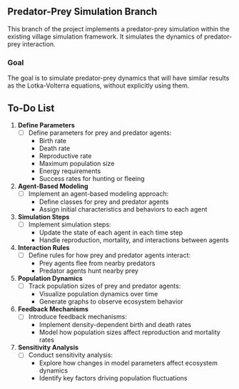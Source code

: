 ## Predator-Prey Simulation Branch

This branch of the project implements a predator-prey simulation within the existing village simulation framework. It simulates the dynamics of predator-prey interaction.

### Goal

The goal is to simulate predator-prey dynamics that will have similar results as the Lotka-Volterra equations, without explicitly using them.

## To-Do List

1. **Define Parameters**
   - [ ] Define parameters for prey and predator agents:
     - Birth rate
     - Death rate
     - Reproductive rate
     - Maximum population size
     - Energy requirements
     - Success rates for hunting or fleeing

2. **Agent-Based Modeling**
   - [ ] Implement an agent-based modeling approach:
     - Define classes for prey and predator agents
     - Assign initial characteristics and behaviors to each agent

3. **Simulation Steps**
   - [ ] Implement simulation steps:
     - Update the state of each agent in each time step
     - Handle reproduction, mortality, and interactions between agents

4. **Interaction Rules**
   - [ ] Define rules for how prey and predator agents interact:
     - Prey agents flee from nearby predators
     - Predator agents hunt nearby prey

5. **Population Dynamics**
   - [ ] Track population sizes of prey and predator agents:
     - Visualize population dynamics over time
     - Generate graphs to observe ecosystem behavior

6. **Feedback Mechanisms**
   - [ ] Introduce feedback mechanisms:
     - Implement density-dependent birth and death rates
     - Model how population sizes affect reproduction and mortality rates

7. **Sensitivity Analysis**
   - [ ] Conduct sensitivity analysis:
     - Explore how changes in model parameters affect ecosystem dynamics
     - Identify key factors driving population fluctuations